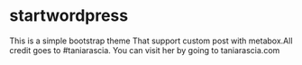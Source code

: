 # startwordpress

This is a simple bootstrap theme That support custom post with metabox.All credit goes to #taniarascia.
You can visit her by going to taniarascia.com
